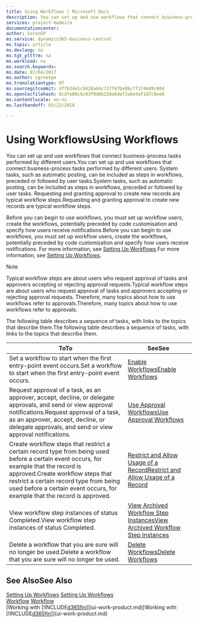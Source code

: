 ```yaml
---
title: Using Workflows | Microsoft Docs
description: You can set up and use workflows that connect business-process tasks performed by different users. System tasks, such as automatic posting, can be included as steps in workflows, preceded or followed by user tasks. Requesting and granting approval to create new records are typical workflow steps.
services: project-madeira
documentationcenter: 
author: SorenGP
ms.service: dynamics365-business-central
ms.topic: article
ms.devlang: na
ms.tgt_pltfrm: na
ms.workload: na
ms.search.keywords: 
ms.date: 07/04/2017
ms.author: sgroespe
ms.translationtype: HT
ms.sourcegitcommit: d7fb34e1c9428a64c71ff47be8bcff174649c00d
ms.openlocfilehash: 0cdfe80c6c03f9d8b150a6daf2a6e4af187c8ee6
ms.contentlocale: en-nz
ms.lasthandoff: 03/22/2018

---
```

# <a name="using-workflows"></a><span data-ttu-id="f6122-105">Using Workflows</span><span class="sxs-lookup"><span data-stu-id="f6122-105">Using Workflows</span></span>
<span data-ttu-id="f6122-106">You can set up and use workflows that connect business-process tasks performed by different users.</span><span class="sxs-lookup"><span data-stu-id="f6122-106">You can set up and use workflows that connect business-process tasks performed by different users.</span></span> <span data-ttu-id="f6122-107">System tasks, such as automatic posting, can be included as steps in workflows, preceded or followed by user tasks.</span><span class="sxs-lookup"><span data-stu-id="f6122-107">System tasks, such as automatic posting, can be included as steps in workflows, preceded or followed by user tasks.</span></span> <span data-ttu-id="f6122-108">Requesting and granting approval to create new records are typical workflow steps.</span><span class="sxs-lookup"><span data-stu-id="f6122-108">Requesting and granting approval to create new records are typical workflow steps.</span></span>  

 <span data-ttu-id="f6122-109">Before you can begin to use workflows, you must set up workflow users, create the workflows, potentially preceded by code customisation and specify how users receive notifications.</span><span class="sxs-lookup"><span data-stu-id="f6122-109">Before you can begin to use workflows, you must set up workflow users, create the workflows, potentially preceded by code customization and specify how users receive notifications.</span></span> <span data-ttu-id="f6122-110">For more information, see [Setting Up Workflows](across-set-up-workflows.md).</span><span class="sxs-lookup"><span data-stu-id="f6122-110">For more information, see [Setting Up Workflows](across-set-up-workflows.md).</span></span>  

> [!NOTE]  
>  <span data-ttu-id="f6122-111">Typical workflow steps are about users who request approval of tasks and approvers accepting or rejecting approval requests.</span><span class="sxs-lookup"><span data-stu-id="f6122-111">Typical workflow steps are about users who request approval of tasks and approvers accepting or rejecting approval requests.</span></span> <span data-ttu-id="f6122-112">Therefore, many topics about how to use workflows refer to approvals.</span><span class="sxs-lookup"><span data-stu-id="f6122-112">Therefore, many topics about how to use workflows refer to approvals.</span></span>  

 <span data-ttu-id="f6122-113">The following table describes a sequence of tasks, with links to the topics that describe them.</span><span class="sxs-lookup"><span data-stu-id="f6122-113">The following table describes a sequence of tasks, with links to the topics that describe them.</span></span>  

|<span data-ttu-id="f6122-114">**To**</span><span class="sxs-lookup"><span data-stu-id="f6122-114">**To**</span></span>|<span data-ttu-id="f6122-115">**See**</span><span class="sxs-lookup"><span data-stu-id="f6122-115">**See**</span></span>|  
|------------|-------------|  
|<span data-ttu-id="f6122-116">Set a workflow to start when the first entry-point event occurs.</span><span class="sxs-lookup"><span data-stu-id="f6122-116">Set a workflow to start when the first entry-point event occurs.</span></span>|[<span data-ttu-id="f6122-117">Enable Workflows</span><span class="sxs-lookup"><span data-stu-id="f6122-117">Enable Workflows</span></span>](across-how-to-enable-workflows.md)|  
|<span data-ttu-id="f6122-118">Request approval of a task, as an approver, accept, decline, or delegate approvals, and send or view approval notifications.</span><span class="sxs-lookup"><span data-stu-id="f6122-118">Request approval of a task, as an approver, accept, decline, or delegate approvals, and send or view approval notifications.</span></span>|[<span data-ttu-id="f6122-119">Use Approval Workflows</span><span class="sxs-lookup"><span data-stu-id="f6122-119">Use Approval Workflows</span></span>](across-how-use-approval-workflows.md)|  
|<span data-ttu-id="f6122-120">Create workflow steps that restrict a certain record type from being used before a certain event occurs, for example that the record is approved.</span><span class="sxs-lookup"><span data-stu-id="f6122-120">Create workflow steps that restrict a certain record type from being used before a certain event occurs, for example that the record is approved.</span></span>|[<span data-ttu-id="f6122-121">Restrict and Allow Usage of a Record</span><span class="sxs-lookup"><span data-stu-id="f6122-121">Restrict and Allow Usage of a Record</span></span>](across-how-to-restrict-and-allow-usage-of-a-record.md)|  
|<span data-ttu-id="f6122-122">View workflow step instances of status Completed.</span><span class="sxs-lookup"><span data-stu-id="f6122-122">View workflow step instances of status Completed.</span></span>|[<span data-ttu-id="f6122-123">View Archived Workflow Step Instances</span><span class="sxs-lookup"><span data-stu-id="f6122-123">View Archived Workflow Step Instances</span></span>](across-how-to-view-archived-workflow-step-instances.md)|  
|<span data-ttu-id="f6122-124">Delete a workflow that you are sure will no longer be used.</span><span class="sxs-lookup"><span data-stu-id="f6122-124">Delete a workflow that you are sure will no longer be used.</span></span>|[<span data-ttu-id="f6122-125">Delete Workflows</span><span class="sxs-lookup"><span data-stu-id="f6122-125">Delete Workflows</span></span>](across-how-to-delete-workflows.md)|  

## <a name="see-also"></a><span data-ttu-id="f6122-126">See Also</span><span class="sxs-lookup"><span data-stu-id="f6122-126">See Also</span></span>  
<span data-ttu-id="f6122-127">[Setting Up Workflows](across-set-up-workflows.md) </span><span class="sxs-lookup"><span data-stu-id="f6122-127">[Setting Up Workflows](across-set-up-workflows.md) </span></span>  
<span data-ttu-id="f6122-128">[Workflow](across-workflow.md) </span><span class="sxs-lookup"><span data-stu-id="f6122-128">[Workflow](across-workflow.md) </span></span>  
<span data-ttu-id="f6122-129">[Working with [!INCLUDE[d365fin](includes/d365fin_md.md)]](ui-work-product.md)</span><span class="sxs-lookup"><span data-stu-id="f6122-129">[Working with [!INCLUDE[d365fin](includes/d365fin_md.md)]](ui-work-product.md)</span></span>

